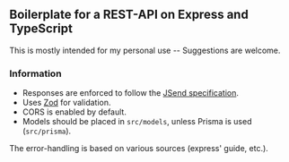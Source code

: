 ## Boilerplate for a REST-API on Express and TypeScript

This is mostly intended for my personal use -- Suggestions are welcome.

### Information

- Responses are enforced to follow the [JSend specification](https://github.com/omniti-labs/jsend).
- Uses [Zod](https://github.com/colinhacks/zod) for validation.
- CORS is enabled by default.
- Models should be placed in `src/models`, unless Prisma is used (`src/prisma`).

The error-handling is based on various sources (express' guide, etc.).
